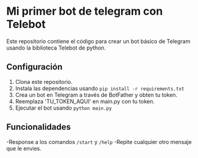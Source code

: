 # Mi primer bot de telegram con Telebot

Este repositorio contiene el código para crear un bot básico de Telegram usando la biblioteca Telebot de python.

## Configuración

1. Clona este repositorio.
2. Instala las dependencias usando `pip install -r requirements.txt`
3. Crea un bot en Telegram a través de BotFather y obten tu token.
4. Reemplaza 'TU_TOKEN_AQUI' en main.py con tu token.
5. Ejecutar el bot usando `python main.py`

## Funcionalidades

-Response a los comandos `/start` y `/help`
-Repite cualquier otro mensaje que le envies.
